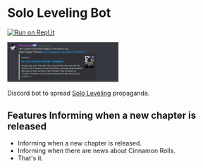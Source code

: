 # Solo Leveling Bot

[![Run on Repl.it](https://repl.it/badge/github/Kadantte/Solo-leveling-bot)](https://repl.it/github/Kadantte/Solo-leveling-bot)

<img src="res/solo-leveling.png" width="50%" alt="The 6th Roll preview">

Discord bot to spread [Solo Leveling](https://myanimelist.net/manga/121496/Solo_Leveling) propaganda.

## Features Informing when a new chapter is released
- Informing when a new chapter is released.
- Informing when there are news about Cinnamon Rolls.
- That's it.